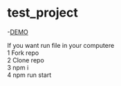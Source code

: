 # test_project
-[DEMO](https://antoniakstepan.github.io/test_project/)
<br>

If you want run file in your computere
<br>
1 Fork repo
<br>
2 Clone repo
<br>
3 npm i
<br>
4 npm run start
